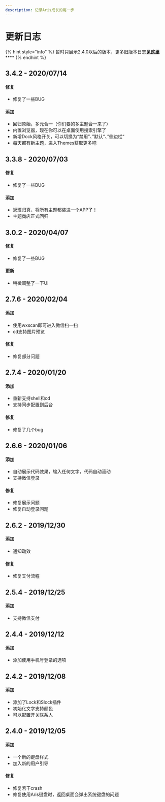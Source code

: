 ```yaml
---
description: 记录Aris成长的每一步
---
```


# 更新日志

{% hint style="info" %}
暂时只展示2.4.0以后的版本，更多旧版本日志[**见这里**](https://arislauncher.com/log/)\*\*\*\*
{% endhint %}

## 3.4.2 - 2020/07/14

#### 修复

* 修复了一些BUG

#### 添加

* 回归原始，多元合一（你们要的多主题合一来了）
* 内置浏览器，现在你可以在桌面使用搜索引擎了
* 新增Dock风格开关，可以切换为“禁用”、”默认“、”侧边栏“ 
* 每天都有新主题，进入Themes获取更多吧

## 3.3.8 - 2020/07/03

#### 修复

* 修复了一些BUG

#### 添加

* 返璞归真，将所有主题都装进一个APP了！
* 主题商店正式回归

## 3.0.2 - 2020/04/07

#### 修复

* 修复了一些BUG

#### 更新

* 稍微调整了一下UI

## 2.7.6 - 2020/02/04

#### 添加

* 使用wxscan即可进入微信扫一扫
* cd支持图片预览

#### 修复

* 修复部分问题

## 2.7.4 - 2020/01/20

#### 添加

* 重新支持shell和cd
* 支持同步配置到后台

#### 修复

* 修复了几个bug

## 2.6.6 - 2020/01/06

#### 添加

* 自动展示代码效果，输入任何文字，代码自动滚动
* 支持微信登录

#### 修复

* 修复展示问题
* 修复自动登录问题

## 2.6.2 - 2019/12/30

#### 添加

* 通知动效

#### 修复

* 修复支付流程

## 2.5.4 - 2019/12/25

#### 添加

* 支持微信支付

## 2.4.4 - 2019/12/12

#### 添加

* 添加使用手机号登录的选项

## 2.4.2 - 2019/12/08

#### 添加

* 添加了Lock和Slock插件
* 初始化文字支持颜色
* 可以配置开关联系人

## 2.4.0 - 2019/12/05

#### 添加

* 一个新的键盘样式
* 加入新的用户引导

#### 修复

* 修复若干crash
* 修复使用Aris键盘时，返回桌面会弹出系统键盘的问题









